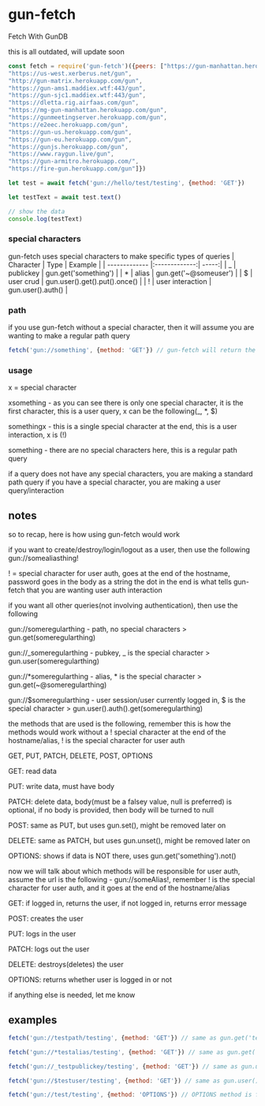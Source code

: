 # gun-fetch

Fetch With GunDB

this is all outdated, will update soon

```javascript
const fetch = require('gun-fetch')({peers: ["https://gun-manhattan.herokuapp.com/gun",
"https://us-west.xerberus.net/gun",
"http://gun-matrix.herokuapp.com/gun",
"https://gun-ams1.maddiex.wtf:443/gun",
"https://gun-sjc1.maddiex.wtf:443/gun",
"https://dletta.rig.airfaas.com/gun",
"https://mg-gun-manhattan.herokuapp.com/gun",
"https://gunmeetingserver.herokuapp.com/gun",
"https://e2eec.herokuapp.com/gun",
"https://gun-us.herokuapp.com/gun",
"https://gun-eu.herokuapp.com/gun",
"https://gunjs.herokuapp.com/gun",
"https://www.raygun.live/gun",
"https://gun-armitro.herokuapp.com/",
"https://fire-gun.herokuapp.com/gun"]})

let test = await fetch('gun://hello/test/testing', {method: 'GET'})

let testText = await test.text()

// show the data
console.log(testText)
```
### special characters
gun-fetch uses special characters to make specific types of queries
| Character        | Type           | Example  |
| ------------- |:-------------:| -----:|
| _ | publickey | gun.get('something') |
| * | alias     |   gun.get('~@someuser') |
| $ | user crud      |  gun.user().get().put().once()   |
| ! | user interaction     |  gun.user().auth() |

### path
if you use gun-fetch without a special character, then it will assume you are wanting to make a regular path query
```javascript
fetch('gun://something', {method: 'GET'}) // gun-fetch will return the result of gun.get('something')
```

### usage
x = special character

xsomething - as you can see there is only one special character, it is the first character, this is a user query, x can be the following(_, *, $)

somethingx - this is a single special character at the end, this is a user interaction, x is (!)

something - there are no special characters here, this is a regular path query

if a query does not have any special characters, you are making a standard path query
if you have a special character, you are making a user query/interaction

## notes
so to recap, here is how using gun-fetch would work

if you want to create/destroy/login/logout as a user, then use the following
gun://somealiasthing!

! = special character for user auth, goes at the end of the hostname, password goes in the body as a string the dot in the end is what tells gun-fetch that you are wanting user auth interaction

if you want all other queries(not involving authentication), then use the following

gun://someregularthing - path, no special characters > gun.get(someregularthing)

gun://_someregularthing - pubkey, _ is the special character > gun.user(someregularthing)

gun://*someregularthing - alias, * is the special character > gun.get(~@someregularthing)

gun://$someregularthing - user session/user currently logged in, $ is the special character > gun.user().auth().get(someregularthing)

the methods that are used is the following, remember this is how the methods would work without a ! special character at the end of the hostname/alias, ! is the special character for user auth

GET, PUT, PATCH, DELETE, POST, OPTIONS

GET: read data

PUT: write data, must have body

PATCH: delete data, body(must be a falsey value, null is preferred) is optional, if no body is provided, then body will be turned to null

POST: same as PUT, but uses gun.set(), might be removed later on

DELETE: same as PATCH, but uses gun.unset(), might be removed later on

OPTIONS: shows if data is NOT there, uses gun.get('something').not()

now we will talk about which methods will be responsible for user auth, assume the url is the following - gun://someAlias!, remember ! is the special character for user auth, and it goes at the end of the hostname/alias

GET: if logged in, returns the user, if not logged in, returns error message

POST: creates the user

PUT: logs in the user

PATCH: logs out the user

DELETE: destroys(deletes) the user

OPTIONS: returns whether user is logged in or not

if anything else is needed, let me know

## examples
```javascript
fetch('gun://testpath/testing', {method: 'GET'}) // same as gun.get('testpath').get('testing')

fetch('gun://*testalias/testing', {method: 'GET'}) // same as gun.get('~@testalias').get('testing')

fetch('gun://_testpublickey/testing', {method: 'GET'}) // same as gun.user('testpublickey').get('testing')

fetch('gun://$testuser/testing', {method: 'GET'}) // same as gun.user().get('testing')

fetch('gun://test/testing', {method: 'OPTIONS'}) // OPTIONS method is for the NOT query, the result is gun.get('test').get('testing').not(data => {data is not found})
```